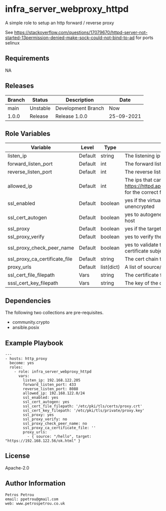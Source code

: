 infra_server_webproxy_httpd
=========

A simple role to setup an http forward / reverse proxy

See https://stackoverflow.com/questions/17079670/httpd-server-not-started-13permission-denied-make-sock-could-not-bind-to-ad for ports selinux

Requirements
------------
NA

Releases
------------

|Branch|Status|Description| Date
|---	|---	|---	|---
|main|Unstable|Development Branch|Now
|1.0.0|Release|Release 1.0.0|25-09-2021

Role Variables
--------------

|Variable|Level|Type|Description
|---|---|---|---		
|listen_ip|Default|string|The listening ip of the Virtual Host for the proxy
|forward_listen_port|Default|int|The forward listening port of the Virtual Host for the proxy
|reverse_listen_port|Default|int|The reverse listening port of the Virtual Host for the proxy
|allowed_ip|Default|int|The ips that can access the proxy. See https://httpd.apache.org/docs/current/mod/mod_authz_host.html for the correct format.
|ssl_enabled|Default|boolean|yes if the virtual host needs to serve secure content. no for unencrypted
|ssl_cert_autogen|Default|boolean|yes to autogenerate and self-sign the certificate for the virtual host
|ssl_proxy|Default|boolean|yes if the target url is secured
|ssl_proxy_verify|Default|boolean|yes to verify the certificate of the target url
|ssl_proxy_check_peer_name|Default|boolean|yes to validate the proxy server name in the target server certificate subject or altnames.
|ssl_proxy_ca_certificate_file|Default|string|The cert chain to validate the target server certificate
|proxy_urls|Default|list(dict)|A list of source/target urls to configure the proxy server
|ssl_cert_file_filepath|Vars|string|The certificate for the Proxy Virtual Host
|sssl_cert_key_filepath|Vars|string|The key of the certificate of the Proxy Virtual Host


Dependencies
------------

The following two collections are pre-requisites.

- community.crypto
- ansible.posix


Example Playbook
----------------


```
---
- hosts: http_proxy
  become: yes
  roles:
    - role: infra_server_webproxy_httpd
      vars:
        listen_ip: 192.168.122.205
        forward_listen_port: 433
        reverse_listen_port: 8088
        allowed_ip: 192.168.122.0/24
        ssl_enabled: yes
        ssl_cert_autogen: yes
        ssl_cert_file_filepath: '/etc/pki/tls/certs/proxy.crt'
        ssl_cert_key_filepath: '/etc/pki/tls/private/proxy.key'
        ssl_proxy: yes
        ssl_proxy_verify: no
        ssl_proxy_check_peer_name: no
        ssl_proxy_ca_certificate_file: ''
        proxy_urls:
          - { source: "/hello", target: "https://192.168.122.56/ok.html" }

```

License
-------

Apache-2.0

Author Information
------------------

```
Petros Petrou
email: ppetrou@gmail.com
web: www.petrospetrou.co.uk
```
